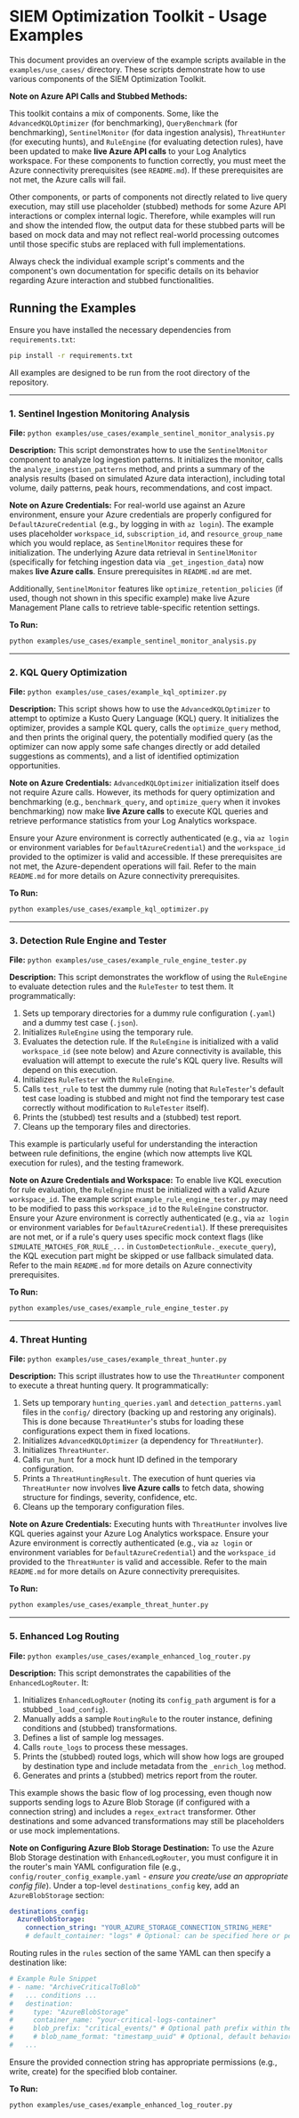# SIEM Optimization Toolkit - Usage Examples

This document provides an overview of the example scripts available in the `examples/use_cases/` directory. These scripts demonstrate how to use various components of the SIEM Optimization Toolkit.

**Note on Azure API Calls and Stubbed Methods:**

This toolkit contains a mix of components. Some, like the `AdvancedKQLOptimizer` (for benchmarking), `QueryBenchmark` (for benchmarking), `SentinelMonitor` (for data ingestion analysis), `ThreatHunter` (for executing hunts), and `RuleEngine` (for evaluating detection rules), have been updated to make **live Azure API calls** to your Log Analytics workspace. For these components to function correctly, you must meet the Azure connectivity prerequisites (see `README.md`). If these prerequisites are not met, the Azure calls will fail.

Other components, or parts of components not directly related to live query execution, may still use placeholder (stubbed) methods for some Azure API interactions or complex internal logic. Therefore, while examples will run and show the intended flow, the output data for these stubbed parts will be based on mock data and may not reflect real-world processing outcomes until those specific stubs are replaced with full implementations.

Always check the individual example script's comments and the component's own documentation for specific details on its behavior regarding Azure interaction and stubbed functionalities.

## Running the Examples

Ensure you have installed the necessary dependencies from `requirements.txt`:
```bash
pip install -r requirements.txt
```
All examples are designed to be run from the root directory of the repository.

---

### 1. Sentinel Ingestion Monitoring Analysis

**File:** `python examples/use_cases/example_sentinel_monitor_analysis.py`

**Description:**
This script demonstrates how to use the `SentinelMonitor` component to analyze log ingestion patterns. It initializes the monitor, calls the `analyze_ingestion_patterns` method, and prints a summary of the analysis results (based on simulated Azure data interaction), including total volume, daily patterns, peak hours, recommendations, and cost impact.

**Note on Azure Credentials:**
For real-world use against an Azure environment, ensure your Azure credentials are properly configured for `DefaultAzureCredential` (e.g., by logging in with `az login`). The example uses placeholder `workspace_id`, `subscription_id`, and `resource_group_name` which you would replace, as `SentinelMonitor` requires these for initialization. The underlying Azure data retrieval in `SentinelMonitor` (specifically for fetching ingestion data via `_get_ingestion_data`) now makes **live Azure calls**. Ensure prerequisites in `README.md` are met.

Additionally, `SentinelMonitor` features like `optimize_retention_policies` (if used, though not shown in this specific example) make live Azure Management Plane calls to retrieve table-specific retention settings.

**To Run:**
```bash
python examples/use_cases/example_sentinel_monitor_analysis.py
```

---

### 2. KQL Query Optimization

**File:** `python examples/use_cases/example_kql_optimizer.py`

**Description:**
This script shows how to use the `AdvancedKQLOptimizer` to attempt to optimize a Kusto Query Language (KQL) query. It initializes the optimizer, provides a sample KQL query, calls the `optimize_query` method, and then prints the original query, the potentially modified query (as the optimizer can now apply some safe changes directly or add detailed suggestions as comments), and a list of identified optimization opportunities.

**Note on Azure Credentials:**
`AdvancedKQLOptimizer` initialization itself does not require Azure calls. However, its methods for query optimization and benchmarking (e.g., `benchmark_query`, and `optimize_query` when it invokes benchmarking) now make **live Azure calls** to execute KQL queries and retrieve performance statistics from your Log Analytics workspace.

Ensure your Azure environment is correctly authenticated (e.g., via `az login` or environment variables for `DefaultAzureCredential`) and the `workspace_id` provided to the optimizer is valid and accessible. If these prerequisites are not met, the Azure-dependent operations will fail. Refer to the main `README.md` for more details on Azure connectivity prerequisites.

**To Run:**
```bash
python examples/use_cases/example_kql_optimizer.py
```

---

### 3. Detection Rule Engine and Tester

**File:** `python examples/use_cases/example_rule_engine_tester.py`

**Description:**
This script demonstrates the workflow of using the `RuleEngine` to evaluate detection rules and the `RuleTester` to test them.
It programmatically:
1. Sets up temporary directories for a dummy rule configuration (`.yaml`) and a dummy test case (`.json`).
2. Initializes `RuleEngine` using the temporary rule.
3. Evaluates the detection rule. If the `RuleEngine` is initialized with a valid `workspace_id` (see note below) and Azure connectivity is available, this evaluation will attempt to execute the rule's KQL query live. Results will depend on this execution.
4. Initializes `RuleTester` with the `RuleEngine`.
5. Calls `test_rule` to test the dummy rule (noting that `RuleTester`'s default test case loading is stubbed and might not find the temporary test case correctly without modification to `RuleTester` itself).
6. Prints the (stubbed) test results and a (stubbed) test report.
7. Cleans up the temporary files and directories.

This example is particularly useful for understanding the interaction between rule definitions, the engine (which now attempts live KQL execution for rules), and the testing framework.

**Note on Azure Credentials and Workspace:**
To enable live KQL execution for rule evaluation, the `RuleEngine` must be initialized with a valid Azure `workspace_id`. The example script `example_rule_engine_tester.py` may need to be modified to pass this `workspace_id` to the `RuleEngine` constructor. Ensure your Azure environment is correctly authenticated (e.g., via `az login` or environment variables for `DefaultAzureCredential`). If these prerequisites are not met, or if a rule's query uses specific mock context flags (like `SIMULATE_MATCHES_FOR_RULE_...` in `CustomDetectionRule._execute_query`), the KQL execution part might be skipped or use fallback simulated data. Refer to the main `README.md` for more details on Azure connectivity prerequisites.

**To Run:**
```bash
python examples/use_cases/example_rule_engine_tester.py
```

---

### 4. Threat Hunting

**File:** `python examples/use_cases/example_threat_hunter.py`

**Description:**
This script illustrates how to use the `ThreatHunter` component to execute a threat hunting query.
It programmatically:
1. Sets up temporary `hunting_queries.yaml` and `detection_patterns.yaml` files in the `config/` directory (backing up and restoring any originals). This is done because `ThreatHunter`'s stubs for loading these configurations expect them in fixed locations.
2. Initializes `AdvancedKQLOptimizer` (a dependency for `ThreatHunter`).
3. Initializes `ThreatHunter`.
4. Calls `run_hunt` for a mock hunt ID defined in the temporary configuration.
5. Prints a `ThreatHuntingResult`. The execution of hunt queries via `ThreatHunter` now involves **live Azure calls** to fetch data, showing structure for findings, severity, confidence, etc.
6. Cleans up the temporary configuration files.

**Note on Azure Credentials:**
Executing hunts with `ThreatHunter` involves live KQL queries against your Azure Log Analytics workspace. Ensure your Azure environment is correctly authenticated (e.g., via `az login` or environment variables for `DefaultAzureCredential`) and the `workspace_id` provided to the `ThreatHunter` is valid and accessible. Refer to the main `README.md` for more details on Azure connectivity prerequisites.

**To Run:**
```bash
python examples/use_cases/example_threat_hunter.py
```

---

### 5. Enhanced Log Routing

**File:** `python examples/use_cases/example_enhanced_log_router.py`

**Description:**
This script demonstrates the capabilities of the `EnhancedLogRouter`.
It:
1. Initializes `EnhancedLogRouter` (noting its `config_path` argument is for a stubbed `_load_config`).
2. Manually adds a sample `RoutingRule` to the router instance, defining conditions and (stubbed) transformations.
3. Defines a list of sample log messages.
4. Calls `route_logs` to process these messages.
5. Prints the (stubbed) routed logs, which will show how logs are grouped by destination type and include metadata from the `_enrich_log` method.
6. Generates and prints a (stubbed) metrics report from the router.

This example shows the basic flow of log processing, even though now supports sending logs to Azure Blob Storage (if configured with a connection string) and includes a `regex_extract` transformer. Other destinations and some advanced transformations may still be placeholders or use mock implementations.

**Note on Configuring Azure Blob Storage Destination:**
To use the Azure Blob Storage destination with `EnhancedLogRouter`, you must configure it in the router's main YAML configuration file (e.g., `config/router_config_example.yaml` - *ensure you create/use an appropriate config file*).
Under a top-level `destinations_config` key, add an `AzureBlobStorage` section:
```yaml
destinations_config:
  AzureBlobStorage:
    connection_string: "YOUR_AZURE_STORAGE_CONNECTION_STRING_HERE"
    # default_container: "logs" # Optional: can be specified here or per-rule
```
Routing rules in the `rules` section of the same YAML can then specify a destination like:
```yaml
# Example Rule Snippet
# - name: "ArchiveCriticalToBlob"
#   ... conditions ...
#   destination:
#     type: "AzureBlobStorage"
#     container_name: "your-critical-logs-container"
#     blob_prefix: "critical_events/" # Optional path prefix within the container
#     # blob_name_format: "timestamp_uuid" # Optional, default behavior
#   ...
```
Ensure the provided connection string has appropriate permissions (e.g., write, create) for the specified blob container.

**To Run:**
```bash
python examples/use_cases/example_enhanced_log_router.py
```
